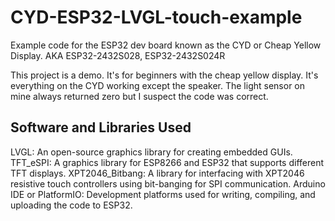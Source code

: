 # CYD-ESP32-LVGL-touch-example
Example code for the ESP32 dev board known as the CYD or Cheap Yellow Display. AKA ESP32-2432S028, ESP32-2432S024R


This project is a demo. It's for beginners with the cheap yellow display. It's everything on the CYD working except the speaker. The light sensor on mine always returned zero but I suspect the code was correct. 

## Software and Libraries Used

LVGL: An open-source graphics library for creating embedded GUIs.
TFT_eSPI: A graphics library for ESP8266 and ESP32 that supports different TFT displays.
XPT2046_Bitbang: A library for interfacing with XPT2046 resistive touch controllers using bit-banging for SPI communication.
Arduino IDE or PlatformIO: Development platforms used for writing, compiling, and uploading the code to ESP32.